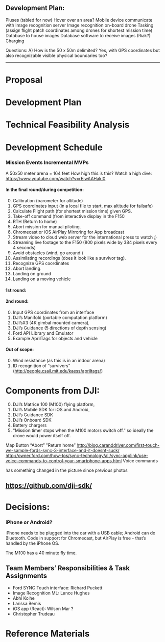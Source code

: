 
## Development Plan:

Pluses (tabled for now)
Hover over an area?
Mobile device communicate with 
Image recognition server
Image recognition on-board drone
Tasking (assign flight patch coordinates among drones for shortest mission time)
Database to house images
Database software to receive images (Riak?)
Charging

Questions:
A) How is the 50 x 50m delimited? Yes, with GPS coordinates but also recognizable visible physical boundaries too?

---------------

# Proposal

# Development Plan

# Technical Feasibility Analysis

# Development Schedule

### Mission Events Incremental MVPs 
A 50x50 meter arena = 164 feet How high this is this? 
   Watch a high dive: https://www.youtube.com/watch?v=rEiwAAHakI0

#### In the final round/during competition:
0. Calibration (barometer for altitude)
0. GPS coordinates input (in a local file to start, max altitude for failsafe)
0. Calculate Flight path (for shortest mission time) given GPS.
0. Take-off command (from interactive display in the F150
0. RTH (Return to home)
0. Abort mission for manual piloting.
0. Chromecast or iOS AirPlay Mirroring for App broadcast
0. Stream video to cloud web server for the international press to watch ;)
0. Streaming live footage to the F150 (800 pixels wide by 384 pixels every 4 seconds)
0. Avoid obstacles (wind, go around )
0. Assimilating recordings (does it look like a survivor tag).
0. Recognize GPS coordinates
0. Abort landing.
0. Landing on ground
0. Landing on a moving vehicle

#### 1st round:

#### 2nd round:
0. Input GPS coordinates from an interface
0. DJI’s Manifold (portable computation platform) 
0. DJI’sX3 (4K gimbal mounted camera), 
0. DJI’s Guidance (5 directions of depth sensing)
0. Ford API Library and Emulator
0. Example AprilTags for objects and vehicle

#### Out of scope:
0. Wind resistance (as this is in an indoor arena)
0. ID recognition of “survivors” (http://people.csail.mit.edu/kaess/apriltags/)

# Components from DJI:
0. DJI’s Matrice 100 (M100) flying platform, 
0. DJI’s Mobile SDK for iOS and Android, 
0. DJI’s Guidance SDK
0. DJI’s Onboard SDK
0. Battery chargers
0. "Mission timer stops when the M100 motors switch off.” so ideally the drone would power itself off.


Map
Button “Abort” "Return home”
http://blog.caranddriver.com/first-touch-we-sample-fords-sync-3-interface-and-it-doesnt-suck/
http://owner.ford.com/how-tos/sync-technology/all/sync-applink/use-voice-commands-to-control-your-smartphone-apps.html
Voice commands

  has something changed in the picture since previous photos


## https://github.com/dji-sdk/

# Decisions:

### iPhone or Android?

iPhone needs to be plugged into the car with a USB cable; Android can do Bluetooth. Code in support for Chromecast, but AirPlay is free - that’s handled by the iPhone OS.

The M100 has a 40 minute fly time.

## Team Members’ Responsibilities & Task Assignments
* Ford SYNC Touch interface: Richard Puckett
* Image Recognition ML: Lance Hughes
* Abhi Kolhe
* Larissa Bemis
* iOS app (React): Wilson Mar ?
* Christopher Trudeau

# Reference Materials 

